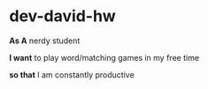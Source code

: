 # dev-david-hw

**As A** nerdy student

**I want** to play word/matching games in my free time

**so that** I am constantly productive
